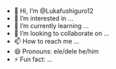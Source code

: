 - 👋 Hi, I’m @Lukafushiguro12
- 👀 I’m interested in ...
- 🌱 I’m currently learning ...
- 💞️ I’m looking to collaborate on ...
- 📫 How to reach me ...
- 😄 Pronouns: ele/dele he/him
- ⚡ Fun fact: ...

<!---
Lukafushiguro12/Lukafushiguro12 is a ✨ special ✨ repository because its `README.md` (this file) appears on your GitHub profile.
You can click the Preview link to take a look at your changes.
--->
